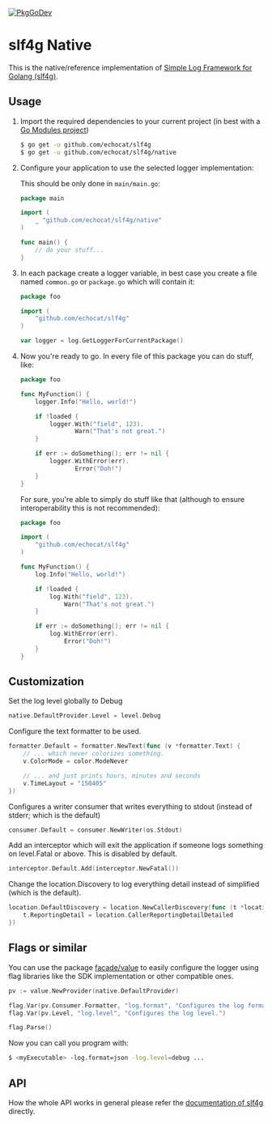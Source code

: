 [![PkgGoDev](https://pkg.go.dev/badge/github.com/echocat/slf4g/native)](https://pkg.go.dev/github.com/echocat/slf4g/native)

# slf4g Native

This is the native/reference implementation of [Simple Log Framework for Golang (slf4g)](..).

## Usage

1. Import the required dependencies to your current project (in best with a [Go Modules project](https://blog.golang.org/using-go-modules))
    ```bash
    $ go get -u github.com/echocat/slf4g
    $ go get -u github.com/echocat/slf4g/native
    ```
2. Configure your application to use the selected logger implementation:

   This should be only done in `main/main.go`:

    ```go
    package main
   
    import (
    	_ "github.com/echocat/slf4g/native"
    )
   
    func main() {
    	// do your stuff...
    }
    ```

3. In each package create a logger variable, in best case you create a file named `common.go` or `package.go` which will contain it:

    ```go
    package foo
   
    import (
    	"github.com/echocat/slf4g"
    )
   
    var logger = log.GetLoggerForCurrentPackage()
    ```

4. Now you're ready to go. In every file of this package you can do stuff, like:

    ```go
    package foo
   
    func MyFunction() {
    	logger.Info("Hello, world!")

    	if !loaded {
    		logger.With("field", 123).
    		       Warn("That's not great.")
    	}

    	if err := doSomething(); err != nil {
    		logger.WithError(err).
    		       Error("Doh!")
    	}
    }
    ```

   For sure, you're able to simply do stuff like that (although to ensure interoperability this is not recommended):

    ```go
    package foo
    
    import (
    	"github.com/echocat/slf4g"
    )
    
    func MyFunction() {
    	log.Info("Hello, world!")
    
    	if !loaded {
    		log.With("field", 123).
    		    Warn("That's not great.")
    	}

    	if err := doSomething(); err != nil {
    		log.WithError(err).
    		    Error("Doh!")
    	}
    }
    ```

## Customization

Set the log level globally to Debug

```go
native.DefaultProvider.Level = level.Debug
```

Configure the text formatter to be used.

```go
formatter.Default = formatter.NewText(func (v *formatter.Text) {
	// ... which never colorizes something.
	v.ColorMode = color.ModeNever

	// ... and just prints hours, minutes and seconds
	v.TimeLayout = "150405"
})
```

Configures a writer consumer that writes everything to stdout (instead of stderr; which is the default)

```go
consumer.Default = consumer.NewWriter(os.Stdout)
```

Add an interceptor which will exit the application if someone logs something on level.Fatal or above. This is disabled by default.

```go
interceptor.Default.Add(interceptor.NewFatal())
```

Change the location.Discovery to log everything detail instead of simplified (which is the default).

```go
location.DefaultDiscovery = location.NewCallerDiscovery(func (t *location.CallerDiscovery) {
	t.ReportingDetail = location.CallerReportingDetailDetailed
})
```

## Flags or similar

You can use the package [facade/value](facade/value) to easily configure the logger using flag libraries like the SDK implementation or other compatible ones.

```go
pv := value.NewProvider(native.DefaultProvider)

flag.Var(pv.Consumer.Formatter, "log.format", "Configures the log format.")
flag.Var(pv.Level, "log.level", "Configures the log level.")

flag.Parse()
```

Now you can call you program with:

```bash
$ <myExecutable> -log.format=json -log.level=debug ...
```

## API

How the whole API works in general please refer the [documentation of slf4g](..) directly.
